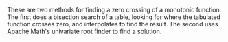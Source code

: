 These are two methods for finding a zero crossing of a monotonic function.  The
first does a bisection search of a table, looking for where the tabulated function
crosses zero, and interpolates to find the result.  The second uses Apache Math's
univariate root finder to find a solution.
